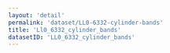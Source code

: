 ```yaml
---
layout: 'detail'
permalink: 'dataset/LL0-6332-cylinder-bands'
title: 'Ll0_6332_cylinder_bands'
datasetID: 'LL0_6332_cylinder_bands'
---
```

